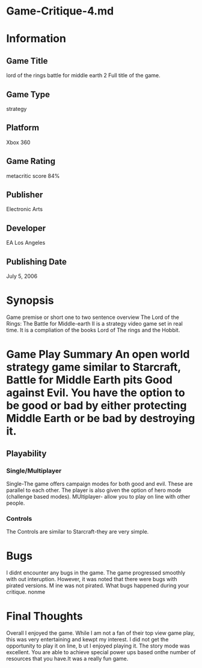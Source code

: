# Game-Critique-4.md
# Information
## Game Title
lord of the rings battle for middle earth 2
Full title of the game.
## Game Type 
strategy 
## Platform
Xbox 360
## Game Rating
metacritic score 84%
## Publisher
Electronic Arts
## Developer
EA Los Angeles
## Publishing Date
July 5, 2006
# Synopsis
Game premise or short one to two sentence overview
The Lord of the Rings: The Battle for Middle-earth II is a strategy video game set in real time. It is a compliation of the books Lord of The rings and the Hobbit. 
# Game Play Summary An open world strategy game similar to Starcraft, Battle for Middle Earth pits Good against Evil. You have the option to be good or bad by either protecting Middle Earth or be bad by destroying it.


## Playability

### Single/Multiplayer
Single-The game offers campaign modes for both good and evil. These are parallel to each other. The player is also given the option of hero mode (challenge based modes).
MUltiplayer- allow you to play on line with other people. 
### Controls
The Controls are similar to Starcraft-they are very simple. 

# Bugs
I didnt encounter any bugs in the game. The game progressed smoothly with out interuption. However, it was noted that there were bugs with pirated versions. M ine was not pirated.
What bugs happened during your critique.
nonme
# Final Thoughts
Overall I enjoyed the game. While I am not a fan of their top view game play, this was very entertaining and kewpt my interest. I did not get the opportunity to play it on line, b ut I enjoyed playing it. The story mode was excellent. You are able to achieve special power ups based onthe number of resources that you have.It was a really fun game. 
